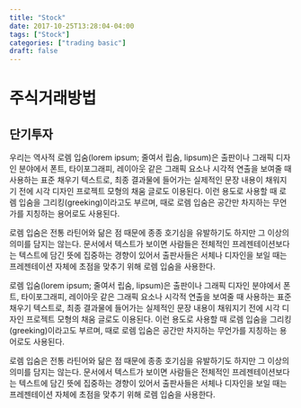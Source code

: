 ```yaml
---
title: "Stock"
date: 2017-10-25T13:28:04-04:00
tags: ["Stock"]
categories: ["trading basic"]
draft: false
---
```


# 주식거래방법

## 단기투자

우리는 역사적 로렘 입숨(lorem ipsum; 줄여서 립숨, lipsum)은 출판이나 그래픽 디자인 분야에서 폰트, 타이포그래피, 레이아웃 같은 그래픽 요소나 시각적 연출을 보여줄 때 사용하는 표준 채우기 텍스트로, 최종 결과물에 들어가는 실제적인 문장 내용이 채워지기 전에 시각 디자인 프로젝트 모형의 채움 글로도 이용된다. 이런 용도로 사용할 때 로렘 입숨을 그리킹(greeking)이라고도 부르며, 때로 로렘 입숨은 공간만 차지하는 무언가를 지칭하는 용어로도 사용된다.

로렘 입숨은 전통 라틴어와 닮은 점 때문에 종종 호기심을 유발하기도 하지만 그 이상의 의미를 담지는 않는다. 문서에서 텍스트가 보이면 사람들은 전체적인 프레젠테이션보다는 텍스트에 담긴 뜻에 집중하는 경향이 있어서 출판사들은 서체나 디자인을 보일 때는 프레젠테이션 자체에 초점을 맞추기 위해 로렘 입숨을 사용한다.

로렘 입숨(lorem ipsum; 줄여서 립숨, lipsum)은 출판이나 그래픽 디자인 분야에서 폰트, 타이포그래피, 레이아웃 같은 그래픽 요소나 시각적 연출을 보여줄 때 사용하는 표준 채우기 텍스트로, 최종 결과물에 들어가는 실제적인 문장 내용이 채워지기 전에 시각 디자인 프로젝트 모형의 채움 글로도 이용된다. 이런 용도로 사용할 때 로렘 입숨을 그리킹(greeking)이라고도 부르며, 때로 로렘 입숨은 공간만 차지하는 무언가를 지칭하는 용어로도 사용된다.

로렘 입숨은 전통 라틴어와 닮은 점 때문에 종종 호기심을 유발하기도 하지만 그 이상의 의미를 담지는 않는다. 문서에서 텍스트가 보이면 사람들은 전체적인 프레젠테이션보다는 텍스트에 담긴 뜻에 집중하는 경향이 있어서 출판사들은 서체나 디자인을 보일 때는 프레젠테이션 자체에 초점을 맞추기 위해 로렘 입숨을 사용한다.

